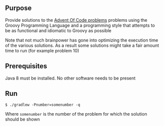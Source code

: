 ## Purpose

Provide solutions to the [Advent Of Code problems](http://adventofcode.com/) problems
using the Groovy Programming Language and a programming style that attempts to be as functional and idiomatic to Groovy as possible

Note that not much brainpower has gone into optimizing the execution time of the various solutions. As a result some solutions might take a fair amount time to run (for example problem 10)

## Prerequisites

Java 8 must be installed. No other software needs to be present

## Run

    $ ./gradlew -Pnumber=somenumber -q
    
Where `somenumber` is the number of the problem for which the solution should be shown          